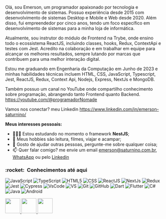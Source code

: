 Olá, sou Emerson, um programador apaixonado por tecnologia e desenvolvimento de sistemas. Possuo experiência desde 2015 com desenvolvimento de sistemas Desktop e Mobile e Web desde 2020. Além disso, fui empreendedor por cinco anos, tendo um foco específico em desenvolvimento de sistemas para a minha loja de informática.

Atualmente, sou instrutor do módulo de Frontend na Trybe, onde ensino todo o ecossistema ReactJS, incluindo classes, hooks, Redux, ContextApi e testes com Jest. Acredito na colaboração e em trabalhar em equipe para alcançar os melhores resultados, sempre lutando por marcas que contribuem para uma melhor interação digital.

Estou me graduando em Engenharia da Computação em Junho de 2023 e minhas habilidades técnicas incluem HTML, CSS, JavaScript, Typescript, Jest, ReactJS, Redux, Context Api, Nodejs, Express, NextJs e MongoDB.

Também possuo um canal no YouTube onde compartilho conhecimento sobre programação, abrangendo tanto Frontend quanto Backend.
https://youtube.com/@programadorNomade

Vamos nos conectar? meu Linkedin
https://www.linkedin.com/in/emerson-saturnino/


**Meus interesses pessoais:**


- 👨🏽‍💻 Estou estudando no momento o framework **NestJS**;
- 🤔 Meus hobbies são leitura, filmes, viajar e acampar;
- 💬 Gosto de ajudar outras pessoas, pergunte-me sobre qualquer coisa;
- 📫 Quer falar comigo? me envie um email emerson@saturnino.com.br, <a href="https://web.whatsapp.com/send?phone=5519982302626&text=Ol%C3%A1+vi+seu+perfil+no+github" target="_blank">WhatsApp</a> ou pelo <a href="https://www.linkedin.com/in/emerson-saturnino/" target="_blank">Linkedin</a>


<h3> :rocket: &nbsp;Conhecimentos até aqui </h3>


  ![JavaScript](https://img.shields.io/badge/-JavaScript-333333?style=flat&logo=javascript)
  ![TypeScript](https://img.shields.io/badge/-TypeScript-333333?style=flat&logo=typescript)
  ![HTML5](https://img.shields.io/badge/-HTML5-333333?style=flat&logo=HTML5)
  ![CSS](https://img.shields.io/badge/-CSS-333333?style=flat&logo=CSS3&logoColor=1572B6)
  ![ReactJS](https://img.shields.io/badge/-React-333333?style=flat&logo=react)
  ![NextJs](https://img.shields.io/badge/-NextJs-333333?style=flat&logo=nextJs)
  ![Redux](https://img.shields.io/badge/-redux-333333?style=flat&logo=redux)
  ![Jest](https://img.shields.io/badge/-Jest-333333?style=flat&logo=jest)
  ![Cypress](https://img.shields.io/badge/-Cypress-333333?style=flat&logo=cypress)
  ![VsCode](https://img.shields.io/badge/-VsCode-333333?style=flat&logo=visual-studio-code)
  ![VS](https://img.shields.io/badge/-Visual%20Studio-333333?style=flat&logo=visual-studio)
  ![Git](https://img.shields.io/badge/-Git-333333?style=flat&logo=git)
  ![GitHub](https://img.shields.io/badge/-GitHub-333333?style=flat&logo=github)
  ![Dart](https://img.shields.io/badge/-dart-333333?style=flat&logo=dart)
  ![Flutter](https://img.shields.io/badge/-flutter-333333?style=flat&logo=flutter) 
  ![C#](https://img.shields.io/badge/-csharp-333333?style=flat&logo=c)
  ![Java](https://img.shields.io/badge/-java-333333?style=flat&logo=java)
  ![Android](https://img.shields.io/badge/-Android-333333?style=flat&logo=android)


<a href="https://www.linkedin.com/in/emerson-saturnino/" target="_blank">
  <img src="https://i.ibb.co/Kx2GSrT/linkedin.png" width="48px" height="48px">
</a>
<a href="https://www.instagram.com/emerson_saturnino/" target="_blank">
  <img src="https://cdn.icon-icons.com/icons2/1211/PNG/512/1491579602-yumminkysocialmedia36_83067.png" width="48px" height="48px">
</a>
<a href="https://www.facebook.com/programador.emerson" target="_blank">
  <img src="https://cdn.icon-icons.com/icons2/642/PNG/512/facebook_icon-icons.com_59205.png" width="48px" height="48px">
</a>


